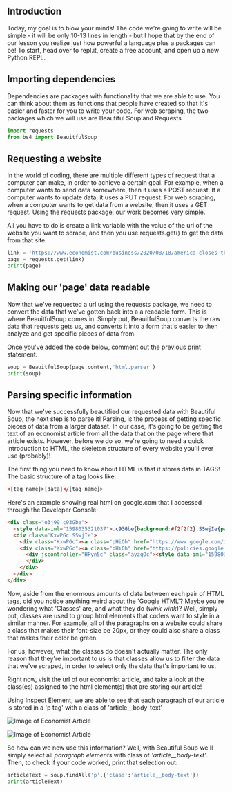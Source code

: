 ## Introduction
Today, my goal is to blow your minds! The code we're going to write will be simple - it will be only 10-13 lines in length - but I hope that by the end of our lesson you realize just how powerful a language plus a packages can be! To start, head over to repl.it, create a free account, and open up a new Python REPL.

## Importing dependencies
Dependencies are packages with functionality that we are able to use. You can think about them as functions that people have created so that it's easier and faster for you to write your code. For web scraping, the two packages which we will use are Beautiful Soup and Requests

```python
import requests
from bs4 import BeauitfulSoup
```

## Requesting a website
In the world of coding, there are multiple different types of request that a computer can make, in order to achieve a certain goal. For example, when a computer wants to send data somewhere, then it uses a POST request. If a computer wants to update data, it uses a PUT request. For web scraping, when a computer wants to get data from a website, then it uses a GET request. Using the requests package, our work becomes very simple. 

All you have to do is create a link variable with the value of the url of the website you want to scrape, and then you use requests.get() to get the data from that site.

```python
link = 'https://www.economist.com/business/2020/08/18/america-closes-the-last-loophole-in-its-hounding-of-huawei'
page = requests.get(link)
print(page)
```

## Making our 'page' data readable
Now that we've requested a url using the requests package, we need to convert the data that we've gotten back into a a readable form. This is where BeauitfulSoup comes in. Simply put, BeauitfulSoup converts the raw data that requests gets us, and converts it into a form that's easier to then analyze and get specific pieces of data from. 

Once you've added the code below, comment out the previous print statement.

```python
soup = BeauitfulSoup(page.content,'html.parser')
print(soup)
```

## Parsing specific information
Now that we've successfully beautified our requested data with Beautiful Soup, the next step is to parse it! Parsing, is the process of getting specific pieces of data from a larger dataset. In our case, it's going to be getting the text of an economist article from all the data that on the page where that article exists. However, before we do so, we're going to need a quick introduction to HTML, the skeleton structure of every website you'll ever use (probably)!

The first thing you need to know about HTML is that it stores data in TAGS! The basic structure of a tag looks like:

```html
<[tag name]>[data]</[tag name]>
```

Here's an example showing real html on google.com that I accessed through the Developer Console:

```html
<div class="o3j99 c93Gbe">
  <style data-iml="1598035321037">.c93Gbe{background:#f2f2f2}.SSwjIe{padding:0 20px}.KxwPGc{display:flex;flex-wrap:wrap;justify-content:space-between}@media only screen and (max-width:1200px){.KxwPGc{justify-content:space-evenly}}.pHiOh{display:block;padding:15px;white-space:nowrap}a.pHiOh{color:#5f6368}</style>
  <div class="KxwPGc SSwjIe">
    <div class="KxwPGc"><a class="pHiOh" href="https://www.google.com/intl/en_us/ads/?subid=ww-ww-et-g-awa-a-g_hpafoot1_1!o2&amp;utm_source=google.com&amp;utm_medium=referral&amp;utm_campaign=google_hpafooter&amp;fg=1" ping="/url?sa=t&amp;rct=j&amp;source=webhp&amp;url=https://www.google.com/intl/en_us/ads/%3Fsubid%3Dww-ww-et-g-awa-a-g_hpafoot1_1!o2%26utm_source%3Dgoogle.com%26utm_medium%3Dreferral%26utm_campaign%3Dgoogle_hpafooter%26fg%3D1&amp;ved=0ahUKEwi2tf-8-azrAhXfHDQIHdPRAvoQkdQCCBA">Advertising</a><a class="pHiOh" href="https://www.google.com/services/?subid=ww-ww-et-g-awa-a-g_hpbfoot1_1!o2&amp;utm_source=google.com&amp;utm_medium=referral&amp;utm_campaign=google_hpbfooter&amp;fg=1" ping="/url?sa=t&amp;rct=j&amp;source=webhp&amp;url=https://www.google.com/services/%3Fsubid%3Dww-ww-et-g-awa-a-g_hpbfoot1_1!o2%26utm_source%3Dgoogle.com%26utm_medium%3Dreferral%26utm_campaign%3Dgoogle_hpbfooter%26fg%3D1&amp;ved=0ahUKEwi2tf-8-azrAhXfHDQIHdPRAvoQktQCCBE">Business</a><a class="pHiOh" href="https://google.com/search/howsearchworks/?fg=1">  How Search works </a></div>
    <div class="KxwPGc"><a class="pHiOh" href="https://policies.google.com/privacy?hl=en&amp;fg=1" ping="/url?sa=t&amp;rct=j&amp;source=webhp&amp;url=https://policies.google.com/privacy%3Fhl%3Den%26fg%3D1&amp;ved=0ahUKEwi2tf-8-azrAhXfHDQIHdPRAvoQ8awCCBI">Privacy</a><a class="pHiOh" href="https://policies.google.com/terms?hl=en&amp;fg=1" ping="/url?sa=t&amp;rct=j&amp;source=webhp&amp;url=https://policies.google.com/terms%3Fhl%3Den%26fg%3D1&amp;ved=0ahUKEwi2tf-8-azrAhXfHDQIHdPRAvoQ8qwCCBM">Terms</a>
      <div jscontroller="HFyn5c" class="ayzqOc"><style data-iml="1598035321038">.ayzqOc{position:relative}.EzVRq{display:block;padding:15px;white-space:nowrap}a.EzVRq,button.EzVRq{color:#5f6368}button.EzVRq{cursor:pointer;width:100%;text-align:left}button.EzVRq:hover,button.EzVRq:active{text-decoration:underline}.Qff0zd{display:none;position:absolute;list-style:none;background:#fff;border:1px solid #999}</style><button jsname="pzCKEc" class="EzVRq" aria-controls="dEjpnf" aria-haspopup="true" id="Mses6b" jsaction="mousedown:lgs1Pb;FwYIgd;keydown:QXPedb">Settings</button><ul jsname="xl07Ob" class="Qff0zd" aria-labelledby="Mses6b" id="dEjpnf" role="menu" jsaction="keydown:OEXC3c;focusout:Y48pVb"><li role="none"><a class="EzVRq" href="https://www.google.com/preferences?hl=en&amp;fg=1" role="menuitem" tabindex="-1">Search settings</a></li><li role="none"><a class="EzVRq" href="/advanced_search?hl=en&amp;fg=1" role="menuitem" tabindex="-1">Advanced search</a></li><li role="none"><a class="EzVRq" href="https://myactivity.google.com/privacyadvisor/search?utm_source=googlemenu&amp;fg=1" role="menuitem" tabindex="-1">Your data in Search</a></li><li role="none"><a class="EzVRq" href="https://myactivity.google.com/product/search?utm_source=google&amp;hl=en&amp;fg=1" role="menuitem" tabindex="-1">Search activity</a></li><li role="none"><a class="EzVRq" href="https://support.google.com/websearch/?p=ws_results_help&amp;hl=en&amp;fg=1" role="menuitem" tabindex="-1">Search help</a></li><li role="none"><button class="EzVRq" data-bucket="websearch" role="menuitem" tabindex="-1" jsaction="gf.sf">Send feedback</button></li></ul>
      </div>
    </div>
  </div>
</div>
```

Now, aside from the enormous amounts of data between each pair of HTML tags, did you notice anything weird about the 'Google HTML'? Maybe you're wondering what 'Classes' are, and what they do (*wink wink*)? Well, simply put, classes are used to group html elements that coders want to style in a similar manner. For example, all of the paragraphs on a website could share a class that makes their font-size be 20px, or they could also share a class that makes their color be green. 

For us, however, what the classes do doesn't actually matter. The only reason that they're important to us is that classes allow us to filter the data that we've scraped, in order to select only the data that's important to us.

Right now, visit the url of our economist article, and take a look at the class(es) assigned to the html element(s) that are storing our article!

Using Inspect Element, we are able to see that each paragraph of our article is stored in a 'p tag' with a class of 'article__body-text'

![Image of Economist Article](https://i.imgur.com/1J86Pff.png)

![Image of Economist Article](https://i.imgur.com/gTlkewf.png)

So how can we now use this information? Well, with Beautiful Soup we'll simply  select all *paragraph elements* with class of *'article__body-text'*. Then, to check if your code worked, print that selection out:

```python
articleText = soup.findAll('p',{'class':'article__body-text'})
print(articleText)
```
